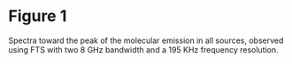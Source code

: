# Figure 1

Spectra toward the peak of the molecular emission in all sources, observed using FTS with two 8 GHz bandwidth and a 195 KHz frequency resolution.
